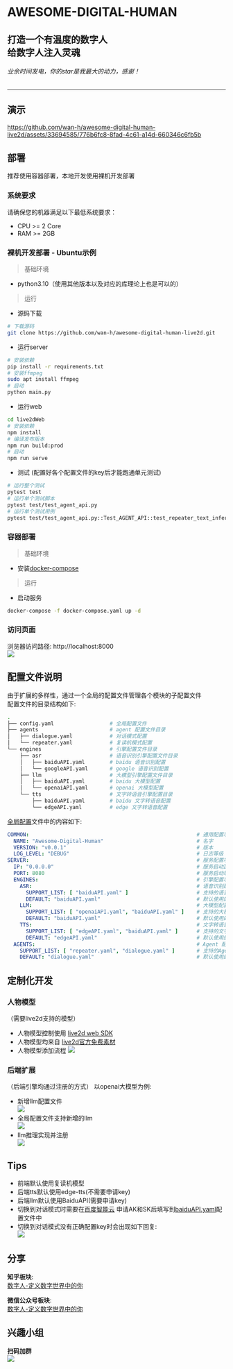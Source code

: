# AWESOME-DIGITAL-HUMAN
**打造一个有温度的数字人**  
**给数字人注入灵魂**  
---  
###### *业余时间发电，你的star是我最大的动力，感谢！*
---  

## 演示
https://github.com/wan-h/awesome-digital-human-live2d/assets/33694585/776b6fc8-8fad-4c61-a14d-660346c6fb5b

## 部署
推荐使用容器部署，本地开发使用裸机开发部署
### 系统要求
请确保您的机器满足以下最低系统要求：  
* CPU >= 2 Core
* RAM >= 2GB
### 裸机开发部署 - Ubuntu示例
> 基础环境
* python3.10（使用其他版本以及对应的库理论上也是可以的）
> 运行
* 源码下载
```bash
# 下载源码
git clone https://github.com/wan-h/awesome-digital-human-live2d.git
```
* 运行server
```bash
# 安装依赖
pip install -r requirements.txt
# 安装ffmpeg
sudo apt install ffmpeg
# 启动
python main.py
```
* 运行web
```bash
cd live2dWeb
# 安装依赖
npm install
# 编译发布版本
npm run build:prod
# 启动
npm run serve
```
* 测试
(配置好各个配置文件的key后才能跑通单元测试)  
```bash
# 运行整个测试
pytest test
# 运行单个测试脚本
pytest test/test_agent_api.py
# 运行单个测试用例
pytest test/test_agent_api.py::Test_AGENT_API::test_repeater_text_infer
```
### 容器部署
> 基础环境
* 安装[docker-compose](https://docs.docker.com/compose/install/)
> 运行
* 启动服务
```bash
docker-compose -f docker-compose.yaml up -d
```
### 访问页面
浏览器访问路径: http://localhost:8000  
![](assets/webPage.png)


## 配置文件说明
由于扩展的多样性，通过一个全局的配置文件管理各个模块的子配置文件    
配置文件的目录结构如下:  
```bash
.
├── config.yaml                  # 全局配置文件
├── agents                       # agent 配置文件目录
│   ├── dialogue.yaml            # 对话模式配置
│   └── repeater.yaml            # 复读机模式配置
└── engines                      # 引擎配置文件目录
    ├── asr                      # 语音识别引擎配置文件目录
    │   ├── baiduAPI.yaml        # baidu 语音识别配置
    │   └── googleAPI.yaml       # google 语音识别配置
    ├── llm                      # 大模型引擎配置文件目录
    │   ├── baiduAPI.yaml        # baidu 大模型配置
    │   └── openaiAPI.yaml       # openai 大模型配置
    └── tts                      # 文字转语音引擎配置目录
        ├── baiduAPI.yaml        # baidu 文字转语音配置
        └── edgeAPI.yaml         # edge 文字转语音配置
```
[全局配置](configs/config.yaml)文件中的内容如下:  
```yaml
COMMON:                                                      # 通用配置项
  NAME: "Awesome-Digital-Human"                              # 名字
  VERSION: "v0.0.1"                                          # 版本
  LOG_LEVEL: "DEBUG"                                         # 日志等级
SERVER:                                                      # 服务配置项
  IP: "0.0.0.0"                                              # 服务启动IP
  PORT: 8080                                                 # 服务启动端口
  ENGINES:                                                   # 引擎配置项
    ASR:                                                     # 语音识别配置项
      SUPPORT_LIST: [ "baiduAPI.yaml" ]                      # 支持的语音识别列表(这些配置文件应当在configs/engines/asr目录下)
      DEFAULT: "baiduAPI.yaml"                               # 默认使用的语音识别配置
    LLM:                                                     # 大模型配置项
      SUPPORT_LIST: [ "openaiAPI.yaml", "baiduAPI.yaml" ]    # 支持的大模型列表(这些配置文件应当在configs/engines/llm目录下)
      DEFAULT: "baiduAPI.yaml"                               # 默认使用的大模型配置
    TTS:                                                     # 文字转语音配置项
      SUPPORT_LIST: [ "edgeAPI.yaml", "baiduAPI.yaml" ]      # 支持的文字转语音列表(这些配置文件应当在configs/engines/tts目录下)
      DEFAULT: "edgeAPI.yaml"                                # 默认使用的文字转语音配置
  AGENTS:                                                    # Agent 配置项目
    SUPPORT_LIST: [ "repeater.yaml", "dialogue.yaml" ]       # 支持的Agent列表(这些配置文件应当在configs/agents目录下)
    DEFAULT: "dialogue.yaml"                                 # 默认使用的Agent配置
```

## 定制化开发
### 人物模型
（需要live2d支持的模型）
* 人物模型控制使用 [live2d web SDK](https://www.live2d.com/en/sdk/about/)  
* 人物模型均来自 [live2d官方免费素材](https://www.live2d.com/zh-CHS/learn/sample/)  
* 人物模型添加流程
![](assets/character-extend.png)
### 后端扩展
（后端引擎均通过注册的方式）
以openai大模型为例:  
* 新增llm配置文件  
![](assets/llm-extend-1.png)
* 全局配置文件支持新增的llm  
![](assets/llm-extend-2.png)
* llm推理实现并注册  
![](assets/llm-extend-3.png)

## Tips
* 前端默认使用复读机模型  
* 后端tts默认使用edge-tts(不需要申请key)  
* 后端llm默认使用BaiduAPI(需要申请key)  
* 切换到对话模式时需要在[百度智能云](https://console.bce.baidu.com/qianfan/ais/console/applicationConsole/application)
申请AK和SK后填写到[baiduAPI.yaml](configs/engines/llm/baiduAPI.yaml)配置文件中  
* 切换到对话模式没有正确配置key时会出现如下回复:  
![](assets/chatError.png)  

## 分享
**知乎板块**:  
[数字人-定义数字世界中的你](https://zhuanlan.zhihu.com/p/676746017)  
  
**微信公众号板块**:  
[数字人-定义数字世界中的你](https://mp.weixin.qq.com/s/SQvFysHO8daN0HMA0AaJZw)  

## 兴趣小组 
**扫码加群**  
![](assets/wechat.png)
